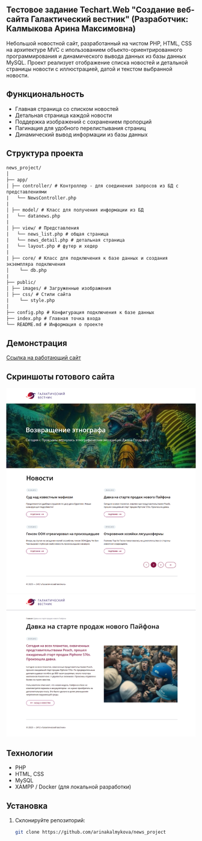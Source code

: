 ## Тестовое задание Techart.Web "Создание веб-сайта Галактический вестник" (Разработчик: Калмыкова Арина Максимовна)

Небольшой новостной сайт, разработанный на чистом PHP, HTML, CSS на архитектуре MVC с ипользованием объекто-ориентрированного программирования и динамического вывода данных из базы данных MySQL. Проект реализует отображение списка новостей и детальной страницы новости с иллюстрацией, датой и текстом выбранной новости.

## Функциональность

- Главная страница со списком новостей
- Детальная страница каждой новости
- Поддержка изображений с сохранением пропорций
- Пагинация для удобного перелистывания страниц
- Динамический вывод информации из базы данных

## Структура проекта
```
news_project/
│
├── app/
│ ├── controller/ # Контроллер - для соединения запросов из БД с представлениями
|   └── NewsController.php
|
│ ├── model/ # Класс для получения информации из БД 
|   └── datanews.php
|
│ ├── view/ # Представления
|   └── news_list.php # общая страница
|   └── news_detail.php # детальная страница
|   └── layout.php # футер и хедер
| 
| ├── core/ # Класс для подключения к базе данных и создания экземпляра подключения
│    └── db.php 
|
├── public/
│ ├── images/ # Загруженные изображения
│ ├── css/ # Стили сайта
|    └── style.php  
│
├── config.php # Конфигурация подключения к базе данных
├── index.php # Главная точка входа 
└── README.md # Информация о проекте
```


##  Демонстрация

[Ссылка на работающий сайт](https://test-tack-web.free.nf/)

## Скриншоты готового сайта

![2 страница](<скриншот 2 страницы.png>)
![3 новость детальная страница](<скриншот 3 новости.png>)


##  Технологии

- PHP
- HTML, CSS
- MySQL
- XAMPP / Docker (для локальной разработки)

##  Установка

1. Склонируйте репозиторий:
   ```bash
   git clone https://github.com/arinakalmykova/news_project

